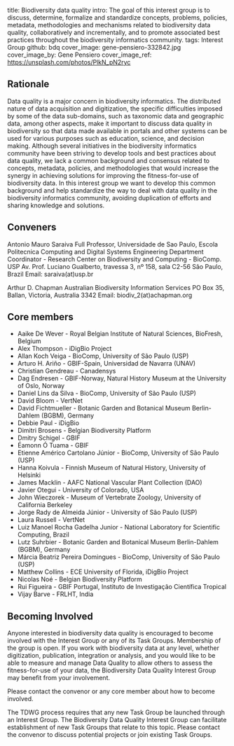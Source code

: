 title: Biodiversity data quality
intro: The goal of this interest group is to discuss, determine, formalize and standardize concepts, problems, policies, metadata, methodologies and mechanisms related to biodiversity data quality, collaboratively and incrementally, and to promote associated best practices throughout the biodiversity informatics community.
tags: Interest Group
github: bdq
cover_image: gene-pensiero-332842.jpg
cover_image_by: Gene Pensiero
cover_image_ref: https://unsplash.com/photos/PlkN_pN2ryc

## Rationale

Data quality is a major concern in biodiversity informatics. The distributed nature of data acquisition and digitization, the specific difficulties imposed by some of the data sub-domains, such as taxonomic data and geographic data, among other aspects, make it important to discuss data quality in biodiversity so that data made available in portals and other systems can be used for various purposes such as education, science, and decision making. Although several initiatives in the biodiversity informatics community have been striving to develop tools and best practices about data quality, we lack a common background and consensus related to concepts, metadata, policies, and methodologies that would increase the synergy in achieving solutions for improving the fitness-for-use of biodiversity data. In this interest group we want to develop this common background and help standardize the way to deal with data quality in the biodiversity informatics community, avoiding duplication of efforts and sharing knowledge and solutions.

## Conveners

Antonio Mauro Saraiva
Full Professor, Universidade de Sao Paulo, Escola Politecnica
Computing and Digital Systems Engineering Department
Coordinator - Research Center on Biodiversity and Computing - BioComp. USP
Av. Prof. Luciano Gualberto, travessa 3, nº 158, sala C2-56
São Paulo, Brazil
Email: saraiva(at)usp.br

Arthur D. Chapman
Australian Biodiversity Information Services
PO Box 35, Ballan,  Victoria, Australia 3342
Email: biodiv_2(at)achapman.org

## Core members

* Aaike De Wever - Royal Belgian Institute of Natural Sciences, BioFresh, Belgium
* Alex Thompson - iDigBio Project
* Allan Koch Veiga - BioComp, University of São Paulo (USP)
* Arturo H. Ariño - GBIF-Spain, Universidad de Navarra (UNAV) 
* Christian Gendreau - Canadensys
* Dag Endresen - GBIF-Norway, Natural History Museum at the University of Oslo, Norway
* Daniel Lins da Silva - BioComp, University of São Paulo (USP)
* David Bloom - VertNet
* David Fichtmueller - Botanic Garden and Botanical Museum Berlin-Dahlem (BGBM), Germany
* Debbie Paul - iDigBio
* Dimitri Brosens - Belgian Biodiversity Platform
* Dmitry Schigel - GBIF
* Éamonn Ó Tuama - GBIF
* Etienne Américo Cartolano Júnior - BioComp, University of São Paulo (USP)
* Hanna Koivula - Finnish Museum of Natural History, University of Helsinki
* James Macklin - AAFC National Vascular Plant Collection (DAO)
* Javier Otegui - University of Colorado, USA
* John Wieczorek - Museum of Vertebrate Zoology, University of California Berkeley
* Jorge Rady de Almeida Júnior - University of São Paulo (USP)
* Laura Russell - VertNet
* Luiz Manoel Rocha Gadelha Junior - National Laboratory for Scientific Computing, Brazil
* Lutz Suhrbier - Botanic Garden and Botanical Museum Berlin-Dahlem (BGBM), Germany
* Márcia Beatriz Pereira Domingues - BioComp, University of São Paulo (USP)
* Matthew Collins - ECE University of Florida, iDigBio Project
* Nicolas Noé - Belgian Biodiversity Platform
* Rui Figueira - GBIF Portugal, Instituto de Investigação Científica Tropical
* Vijay Barve - FRLHT, India

## Becoming Involved

Anyone interested in biodiversity data quality is encouraged to become involved with the Interest Group or any of its Task Groups. Membership of the group is open. If you work with biodiversity data at any level, whether digitization, publication, integration or analysis, and you would like to be able to measure and manage Data Quality to allow others to assess the fitness-for-use of your data, the Biodiversity Data Quality Interest Group may benefit from your involvement.

Please contact the convenor or any core member about how to become involved. 

The TDWG process requires that any new Task Group be launched through an Interest Group. The Biodiversity Data Quality Interest Group can facilitate establishment of new Task Groups that relate to this topic. Please contact the convenor to discuss potential projects or join existing Task Groups.
